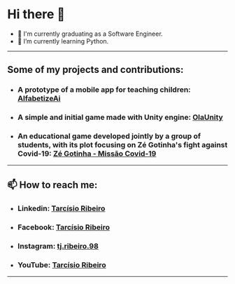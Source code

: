 # Hi there 👋

- 🔭 I'm currently graduating as a Software Engineer.
- 🌱 I’m currently learning Python.

---
## Some of my projects and contributions:

- ### **A prototype of a mobile app for teaching children:** [AlfabetizeAi](https://github.com/tarcisioribeiro/APEDC)
- ### **A simple and initial game made with Unity engine**: [OlaUnity](https://github.com/tarcisioribeiro/OlaUnity) 
- ### **An educational game developed jointly by a group of students, with its plot focusing on Zé Gotinha's fight against Covid-19:** [Zé Gotinha - Missão Covid-19](https://github.com/elyprado/JogoZeGotinhaUniFACEF)
---
## 📫 How to reach me:

 * ### **Linkedin**: [Tarcísio Ribeiro](https://www.linkedin.com/in/tarcisio-ribeiro-a3b099196/)
 * ### **Facebook**: [Tarcísio Ribeiro](https://www.facebook.com/tarcisio.ribeiro.1840)
 * ### **Instagram**: [tj.ribeiro.98](https://www.instagram.com/tj.ribeiro.98/)
 * ### **YouTube**: [Tarcísio Ribeiro](https://www.youtube.com/channel/UCcgti2Nb-xCb6ZAwziXt_4g)
---
